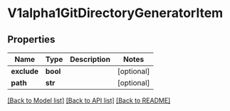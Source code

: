 # V1alpha1GitDirectoryGeneratorItem

## Properties
Name | Type | Description | Notes
------------ | ------------- | ------------- | -------------
**exclude** | **bool** |  | [optional] 
**path** | **str** |  | [optional] 

[[Back to Model list]](../README.md#documentation-for-models) [[Back to API list]](../README.md#documentation-for-api-endpoints) [[Back to README]](../README.md)

